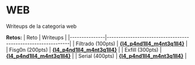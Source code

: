 # WEB 

Writeups de la categoria web

**Retos:**
| Reto          | Writeups                                                         |
|---------------|--------------------------------------------------------------|
| Filtrado (100pts)     | [**{l4_p4nd1ll4_m4nt3q1ll4}**](./100/files/filtrado.pdf) |
| Fisg0n (200pts)       | [**{l4_p4nd1ll4_m4nt3q1ll4}**](./200/files/fisg0n.pdf) |
| Exfill (300pts)       | [**{l4_p4nd1ll4_m4nt3q1ll4}**](./300/files/exfill.pdf)  |
| Serial (400pts)       | [**{l4_p4nd1ll4_m4nt3q1ll4}**](./400/files/serial.pdf)  |
  
